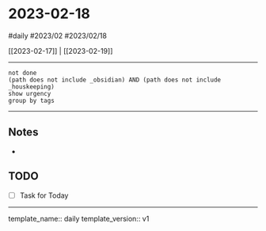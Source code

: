 # 2023-02-18
#daily #2023/02 #2023/02/18

[[2023-02-17]] | [[2023-02-19]]

--------------------------

```tasks 
not done 
(path does not include _obsidian) AND (path does not include _houskeeping)
show urgency
group by tags
```
----------------------------------

## Notes

-  

## TODO

- [ ] Task  for Today


--------------------------

template_name:: daily
template_version:: v1

